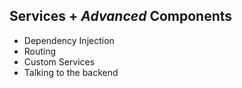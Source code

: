 ## Services + _Advanced_ Components

* Dependency Injection
* Routing
* Custom Services
* Talking to the backend
